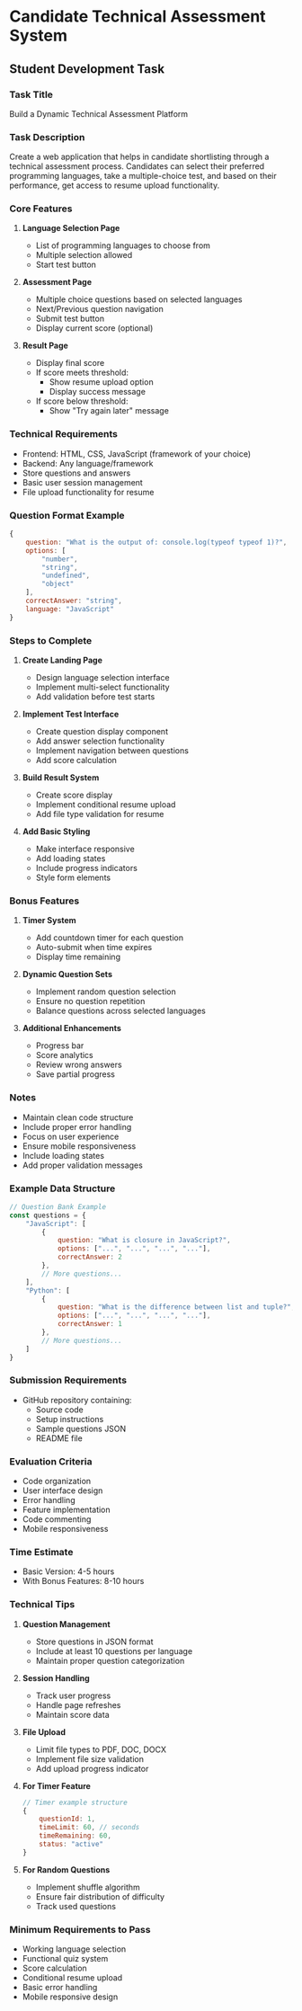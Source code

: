 # Candidate Technical Assessment System
## Student Development Task

### Task Title
Build a Dynamic Technical Assessment Platform

### Task Description
Create a web application that helps in candidate shortlisting through a technical assessment process. Candidates can select their preferred programming languages, take a multiple-choice test, and based on their performance, get access to resume upload functionality.

### Core Features
1. **Language Selection Page**
   - List of programming languages to choose from
   - Multiple selection allowed
   - Start test button

2. **Assessment Page**
   - Multiple choice questions based on selected languages
   - Next/Previous question navigation
   - Submit test button
   - Display current score (optional)

3. **Result Page**
   - Display final score
   - If score meets threshold:
     - Show resume upload option
     - Display success message
   - If score below threshold:
     - Show "Try again later" message

### Technical Requirements
- Frontend: HTML, CSS, JavaScript (framework of your choice)
- Backend: Any language/framework
- Store questions and answers
- Basic user session management
- File upload functionality for resume

### Question Format Example
```javascript
{
    question: "What is the output of: console.log(typeof typeof 1)?",
    options: [
        "number",
        "string",
        "undefined",
        "object"
    ],
    correctAnswer: "string",
    language: "JavaScript"
}
```

### Steps to Complete

1. **Create Landing Page**
   - Design language selection interface
   - Implement multi-select functionality
   - Add validation before test starts

2. **Implement Test Interface**
   - Create question display component
   - Add answer selection functionality
   - Implement navigation between questions
   - Add score calculation

3. **Build Result System**
   - Create score display
   - Implement conditional resume upload
   - Add file type validation for resume

4. **Add Basic Styling**
   - Make interface responsive
   - Add loading states
   - Include progress indicators
   - Style form elements

### Bonus Features
1. **Timer System**
   - Add countdown timer for each question
   - Auto-submit when time expires
   - Display time remaining

2. **Dynamic Question Sets**
   - Implement random question selection
   - Ensure no question repetition
   - Balance questions across selected languages

3. **Additional Enhancements**
   - Progress bar
   - Score analytics
   - Review wrong answers
   - Save partial progress

### Notes
- Maintain clean code structure
- Include proper error handling
- Focus on user experience
- Ensure mobile responsiveness
- Include loading states
- Add proper validation messages

### Example Data Structure

```javascript
// Question Bank Example
const questions = {
    "JavaScript": [
        {
            question: "What is closure in JavaScript?",
            options: ["...", "...", "...", "..."],
            correctAnswer: 2
        },
        // More questions...
    ],
    "Python": [
        {
            question: "What is the difference between list and tuple?",
            options: ["...", "...", "...", "..."],
            correctAnswer: 1
        },
        // More questions...
    ]
}
```

### Submission Requirements
- GitHub repository containing:
  - Source code
  - Setup instructions
  - Sample questions JSON
  - README file

### Evaluation Criteria
- Code organization
- User interface design
- Error handling
- Feature implementation
- Code commenting
- Mobile responsiveness

### Time Estimate
- Basic Version: 4-5 hours
- With Bonus Features: 8-10 hours

### Technical Tips
1. **Question Management**
   - Store questions in JSON format
   - Include at least 10 questions per language
   - Maintain proper question categorization

2. **Session Handling**
   - Track user progress
   - Handle page refreshes
   - Maintain score data

3. **File Upload**
   - Limit file types to PDF, DOC, DOCX
   - Implement file size validation
   - Add upload progress indicator

4. **For Timer Feature**
   ```javascript
   // Timer example structure
   {
       questionId: 1,
       timeLimit: 60, // seconds
       timeRemaining: 60,
       status: "active"
   }
   ```

5. **For Random Questions**
   - Implement shuffle algorithm
   - Ensure fair distribution of difficulty
   - Track used questions

### Minimum Requirements to Pass
- Working language selection
- Functional quiz system
- Score calculation
- Conditional resume upload
- Basic error handling
- Mobile responsive design
